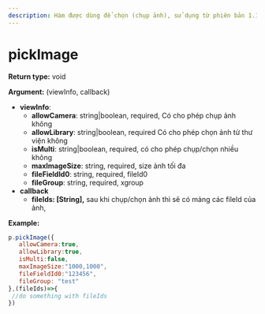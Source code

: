 ```yaml
---
description: Hàm được dùng để chọn (chụp ảnh), sử dụng từ phiên bản 1.1.34
---
```


# pickImage

**Return type:** void

**Argument:** (viewInfo, callback)

* **viewInfo**:
  * &#x20;**allowCamera**: string|boolean, required, Có cho phép chụp ảnh không
  * **allowLibrary**: string|boolean, required Có cho phép chọn ảnh từ thư viện không
  * **isMulti**: string|boolean, required, có cho phép chụp/chọn nhiều không
  * **maxImageSize**: string, required, size ảnh tối đa
  * **fileFieldId0**: string, required, fileId0
  * **fileGroup**: string, required, xgroup
* **callback**
  * **fileIds: \[String],** sau khi chụp/chọn ảnh thì sẽ có mảng các fileId của ảnh,&#x20;

**Example:**&#x20;

```javascript
p.pickImage({ 
   allowCamera:true,
   allowLibrary:true,
   isMulti:false,
   maxImageSize:"1000,1000",
   fileFieldId0:"123456",
   fileGroup: "test"
},(fileIds)=>{
 //do something with fileIds
})
```
